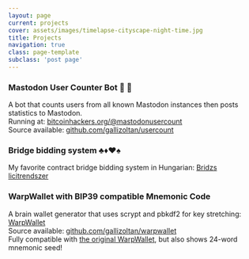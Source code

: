 ```yaml
---
layout: page
current: projects
cover: assets/images/timelapse-cityscape-night-time.jpg
title: Projects
navigation: true
class: page-template
subclass: 'post page'
---
```

### Mastodon User Counter Bot 🐘 🤖
A bot that counts users from all known Mastodon instances then posts statistics to Mastodon.  
Running at: [bitcoinhackers.org/@mastodonusercount](https://bitcoinhackers.org/@mastodonusercount)  
Source available: [github.com/gallizoltan/usercount](https://github.com/gallizoltan/usercount)

### Bridge bidding system ♣♦♥♠
My favorite contract bridge bidding system in Hungarian: [Bridzs licitrendszer](https://bridge.zoltan.xyz/)

### WarpWallet with BIP39 compatible Mnemonic Code
A brain wallet generator that uses scrypt and pbkdf2 for key stretching: [WarpWallet](https://zoltan.xyz/warp)  
Source available: [github.com/gallizoltan/warpwallet](https://github.com/gallizoltan/warpwallet)  
Fully compatible with [the original WarpWallet](https://keybase.io/warp/), but also shows 24-word mnemonic seed!
